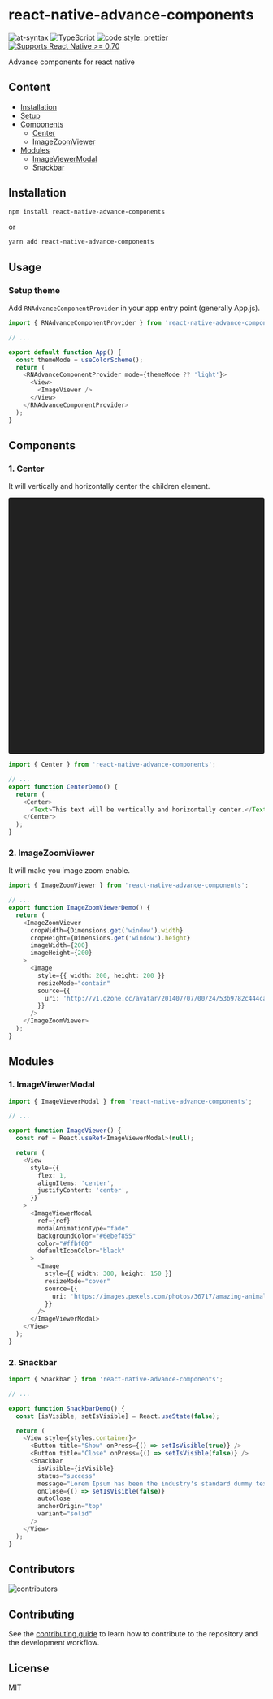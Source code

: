 # react-native-advance-components

[![at-syntax](https://img.shields.io/circleci/build/github/at-syntax/react-native-advance-components?logo=circleci&token=9e1f8a230311e7f8e7a8b2e5314e10f9f79ca34c)](https://circleci.com/gh/at-syntax/react-native-advance-components)
[![TypeScript](https://img.shields.io/badge/made%20with-typescript-blue?logo=typescript&logoColor=white)](https://www.typescriptlang.org/)
[![code style: prettier](https://img.shields.io/badge/code_style-prettier-f8bc45?logo=prettier&logoColor=F7BA3E)](https://github.com/prettier/prettier)
[![Supports React Native >= 0.70](https://img.shields.io/badge/react%20native-%3E%3D%200.70-lightgrey?logo=react&logoColor=61DAFB)](https://github.com/facebook/react-native)

Advance components for react native

## Content

- [Installation](#installation)
- [Setup](#setup-theme)
- [Components](#components)
  - [Center](#1-center)
  - [ImageZoomViewer](#2-imagezoomviewer)
- [Modules](#modules)
  - [ImageViewerModal](#1-imageviewermodal)
  - [Snackbar](#2-snackbar)

## Installation

```sh
npm install react-native-advance-components
```

or

```sh
yarn add react-native-advance-components
```

## Usage

### Setup theme

Add `RNAdvanceComponentProvider` in your app entry point (generally App.js).

```ts
import { RNAdvanceComponentProvider } from 'react-native-advance-components';

// ...

export default function App() {
  const themeMode = useColorScheme();
  return (
    <RNAdvanceComponentProvider mode={themeMode ?? 'light'}>
      <View>
        <ImageViewer />
      </View>
    </RNAdvanceComponentProvider>
  );
}
```

## Components

### 1. Center

It will vertically and horizontally center the children element.

<body>
<div data-snack-id="@saikat737/center-component" data-snack-platform="android" data-snack-preview="true" data-snack-theme="dark" style="overflow:hidden;background:#212121;border:1px solid var(--color-border);border-radius:4px;height:505px;width:100%"></div>
<script async src="https://snack.expo.dev/embed.js"></script>
</body>

```ts
import { Center } from 'react-native-advance-components';

// ...
export function CenterDemo() {
  return (
    <Center>
      <Text>This text will be vertically and horizontally center.</Text>
    </Center>
  );
}
```

### 2. ImageZoomViewer

It will make you image zoom enable.

```ts
import { ImageZoomViewer } from 'react-native-advance-components';

// ...
export function ImageZoomViewerDemo() {
  return (
    <ImageZoomViewer
      cropWidth={Dimensions.get('window').width}
      cropHeight={Dimensions.get('window').height}
      imageWidth={200}
      imageHeight={200}
    >
      <Image
        style={{ width: 200, height: 200 }}
        resizeMode="contain"
        source={{
          uri: 'http://v1.qzone.cc/avatar/201407/07/00/24/53b9782c444ca987.jpg!200x200.jpg',
        }}
      />
    </ImageZoomViewer>
  );
}
```

## Modules

### 1. ImageViewerModal

```ts
import { ImageViewerModal } from 'react-native-advance-components';

// ...

export function ImageViewer() {
  const ref = React.useRef<ImageViewerModal>(null);

  return (
    <View
      style={{
        flex: 1,
        alignItems: 'center',
        justifyContent: 'center',
      }}
    >
      <ImageViewerModal
        ref={ref}
        modalAnimationType="fade"
        backgroundColor="#6ebef855"
        color="#ffbf00"
        defaultIconColor="black"
      >
        <Image
          style={{ width: 300, height: 150 }}
          resizeMode="cover"
          source={{
            uri: 'https://images.pexels.com/photos/36717/amazing-animal-beautiful-beautifull.jpg',
          }}
        />
      </ImageViewerModal>
    </View>
  );
}
```

### 2. Snackbar

```ts
import { Snackbar } from 'react-native-advance-components';

// ...

export function SnackbarDemo() {
  const [isVisible, setIsVisible] = React.useState(false);

  return (
    <View style={styles.container}>
      <Button title="Show" onPress={() => setIsVisible(true)} />
      <Button title="Close" onPress={() => setIsVisible(false)} />
      <Snackbar
        isVisible={isVisible}
        status="success"
        message="Lorem Ipsum has been the industry's standard dummy text ever since the 1500s, when an unknown printer took a galley of type."
        onClose={() => setIsVisible(false)}
        autoClose
        anchorOrigin="top"
        variant="solid"
      />
    </View>
  );
}
```

## Contributors

![contributors](https://contrib.rocks/image?repo=at-syntax/react-native-advance-components)

## Contributing

See the [contributing guide](CONTRIBUTING.md) to learn how to contribute to the repository and the development workflow.

## License

MIT
